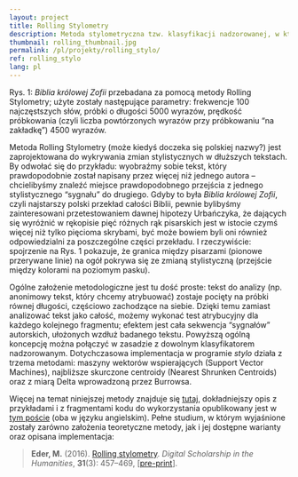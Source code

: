 ```yaml
---
layout: project
title: Rolling Stylometry
description: Metoda stylometryczna tzw. klasyfikacji nadzorowanej, w której badany tekst jest najpierw podzielony na równej długości fragmenty, a następnie przyporządkowany sekwencyjnie do zdefiniowanych klas.
thumbnail: rolling_thumbnail.jpg
permalink: /pl/projekty/rolling_stylo/
ref: rolling_stylo
lang: pl
---
```






<div>
    <img class="col three left" src="{{ site.baseurl }}/assets/img/rolling.jpg" alt="" title="<i>Biblia królowej Zofii</i> przebadana za pomocą metody Rolling Stylometry; użyte zostały następujące parametry: frekwencje 100 najczęstszych słów, próbki o długości 5000 wyrazów, prędkość próbkowania (czyli liczba wyrazów przy próbkowaniu “na zakładkę”) 4500 wyrazów."/>
</div>
<div class="col three caption">
    Rys. 1: <i>Biblia królowej Zofii</i> przebadana za pomocą metody Rolling Stylometry; użyte zostały następujące parametry: frekwencje 100 najczęstszych słów, próbki o długości 5000 wyrazów, prędkość próbkowania (czyli liczba powtórzonych wyrazów przy próbkowaniu “na zakładkę”) 4500 wyrazów.
</div>


Metoda Rolling Stylometry (może kiedyś doczeka się polskiej nazwy?) jest zaprojektowana do wykrywania zmian stylistycznych w dłuższych tekstach. By odwołać się do przykładu: wyobraźmy sobie tekst, który prawdopodobnie został napisany przez więcej niż jednego autora – chcielibyśmy znaleźć miejsce prawdopodobnego przejścia z jednego stylistycznego “sygnału” do drugiego. Gdyby to była _Biblia królowej Zofii_, czyli najstarszy polski przekład całości Biblii, pewnie bylibyśmy zainteresowani przetestowaniem dawnej hipotezy Urbańczyka, że dających się wyróżnić w rękopisie pięć różnych rąk pisarskich jest w istocie czymś więcej niż tylko pięcioma skrybami, być może bowiem byli oni również odpowiedzialni za poszczególne części przekładu. I rzeczywiście: spojrzenie na Rys. 1 pokazuje, że granica między pisarzami (pionowe przerywane linie) na ogół pokrywa się ze zmianą stylistyczną (przejście między kolorami na poziomym pasku). 

Ogólne założenie metodologiczne jest tu dość proste: tekst do analizy (np. anonimowy tekst, który chcemy atrybuować) zostaje pocięty na próbki równej długości, częściowo zachodzące na siebie. Dzięki temu zamiast analizować tekst jako całość, możemy wykonać test atrybucyjny dla każdego kolejnego fragmentu; efektem jest cała sekwencja “sygnałów” autorskich, ułożonych wzdłuż badanego tekstu. Powyższą ogólną koncepcję można połączyć w zasadzie z dowolnym klasyfikatorem nadzorowanym. Dotychczasowa implementacja w programie _stylo_ działa z trzema metodami: maszyny wektorów wspierających (Support Vector Machines), najbliższe skurczone centroidy (Nearest Shrunken Centroids) oraz z miarą Delta wprowadzoną przez Burrowsa. 

Więcej na temat niniejszej metody znajduje się [tutaj](https://computationalstylistics.github.io/projects/rolling-stylometry/), dokładniejszy opis z przykładami i z fragmentami kodu do wykorzystania opublikowany jest w [tym poście](https://computationalstylistics.github.io/blog/rolling_stylometry/) (oba w języku angielskim). Pełne studium, w którym wyjaśnione zostały zarówno założenia teoretyczne metody, jak i jej dostępne warianty oraz opisana implementacja:

> **Eder, M.** (2016). [Rolling stylometry](https://academic.oup.com/dsh/article/31/3/457/1745764). _Digital Scholarship in the Humanities_, **31**(3): 457–469, [[pre-print](https://github.com/computationalstylistics/preprints/blob/master/Eder_Rolling_stylometry_draft.pdf)].
